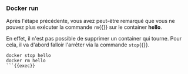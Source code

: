 ### Docker run

Après l'étape précédente, vous avez peut-être remarqué que vous ne pouvez plus exécuter la commande `rm`{{}} sur le container **hello**.

En effet, il n'est pas possible de supprimer un container qui tourne. Pour cela, il va d'abord falloir l'arrêter via la commande `stop`{{}}.

```
docker stop hello
docker rm hello
```{{exec}}
